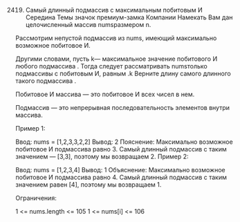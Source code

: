 2419. Самый длинный подмассив с максимальным побитовым И
Середина
Темы
значок премиум-замка
Компании
Намекать
Вам дан целочисленный массив numsразмером n.

Рассмотрим непустой подмассив из nums, имеющий максимально возможное побитовое И.

Другими словами, пусть k— максимальное значение побитового И любого подмассива . Тогда следует рассматривать numsтолько подмассивы с побитовым И, равным .k
Верните длину самого длинного такого подмассива .

Побитовое И массива — это побитовое И всех чисел в нем.

Подмассив — это непрерывная последовательность элементов внутри массива.

 

Пример 1:

Ввод: nums = [1,2,3,3,2,2]
 Вывод: 2
 Пояснение: 
Максимально возможное побитовое И подмассива равно 3. 
Самый длинный подмассив с таким значением — [3,3], поэтому мы возвращаем 2.
Пример 2:

Ввод: nums = [1,2,3,4]
 Вывод: 1
 Объяснение: 
Максимально возможное побитовое И подмассива равно 4. 
Самый длинный подмассив с таким значением равен [4], поэтому мы возвращаем 1.
 

Ограничения:

1 <= nums.length <= 105
1 <= nums[i] <= 106